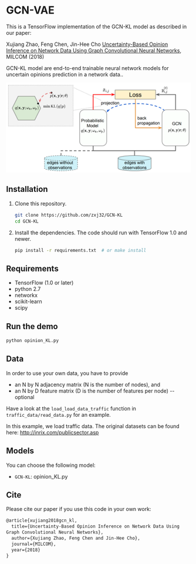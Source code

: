 # GCN-VAE

This is a TensorFlow implementation of the GCN-KL model as described in our paper:
 
Xujiang Zhao, Feng Chen, Jin-Hee Cho [Uncertainty-Based Opinion Inference on Network Data Using Graph Convolutional Neural Networks](https://ieeexplore.ieee.org/abstract/document/8599840), MILCOM (2018)

GCN-KL model are end-to-end trainable neural network models for uncertain opinions prediction in a network data.. 

![GCN-KL](git_figure.PNG)


## Installation

1. Clone this repository.
   ```sh
   git clone https://github.com/zxj32/GCN-KL
   cd GCN-KL
   ```

2. Install the dependencies. The code should run with TensorFlow 1.0 and newer.
   ```sh
   pip install -r requirements.txt  # or make install
   ```

## Requirements
* TensorFlow (1.0 or later)
* python 2.7
* networkx
* scikit-learn
* scipy

## Run the demo

```bash
python opinion_KL.py
```

## Data

In order to use your own data, you have to provide 
* an N by N adjacency matrix (N is the number of nodes), and
* an N by D feature matrix (D is the number of features per node) -- optional

Have a look at the `load_load_data_traffic` function in `traffic_data/read_data.py` for an example.

In this example, we load traffic data. The original datasets can be found here: http://inrix.com/publicsector.asp


## Models

You can choose the following model: 
* `GCN-KL`: opinion_KL.py

## Cite

Please cite our paper if you use this code in your own work:

```
@article{xujiang2018gcn_kl,
  title={Uncertainty-Based Opinion Inference on Network Data Using Graph Convolutional Neural Networks},
  author={Xujiang Zhao, Feng Chen and Jin-Hee Cho},
  journal={MILCOM},
  year={2018}
}
```
